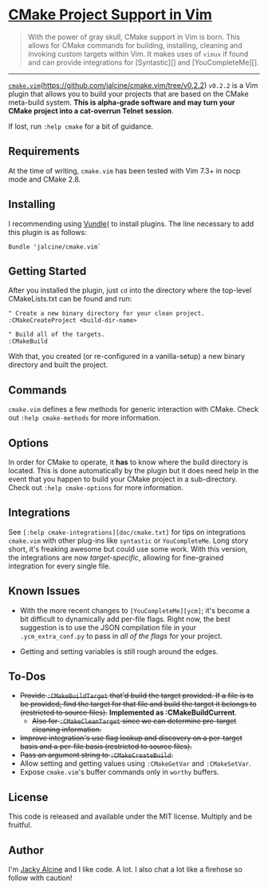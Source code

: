 # [CMake Project Support in Vim][site]

> With the power of gray skull, CMake support in Vim is born. This allows for
> CMake commands for building, installing, cleaning and invoking custom
> targets within Vim. It makes uses of `vimux` if found and can provide
> integrations for [Syntastic][] and [YouCompleteMe][].

---

[`cmake.vim`][release](https://github.com/jalcine/cmake.vim/tree/v0.2.2) `v0.2.2` is a Vim 
plugin that allows you to build your projects that are based on the CMake 
meta-build system. **This is alpha-grade software and may turn your CMake
project into a cat-overrun Telnet session**.

If lost, run `:help cmake` for a bit of guidance.

## Requirements
At the time of writing, `cmake.vim` has been tested with Vim 7.3+ in nocp mode 
and CMake 2.8.

## Installing
I recommending using [Vundle][vundle]( to install 
plugins. The line necessary to add this plugin is as follows:

```viml
Bundle 'jalcine/cmake.vim`
```

## Getting Started

After you installed the plugin, just `cd` into the directory where the
top-level CMakeLists.txt can be found and run:

```viml
" Create a new binary directory for your clean project.
:CMakeCreateProject <build-dir-name>

" Build all of the targets.
:CMakeBuild
```

With that, you created (or re-configured in a vanilla-setup) a new binary
directory and built the project.

## Commands
`cmake.vim` defines a few methods for generic interaction with CMake. Check
out `:help cmake-methods` for more information.

## Options
In order for CMake to operate, it **has** to know where the build directory is 
located. This is done automatically by the plugin but it does need help in the 
event that you happen to build your CMake project in a sub-directory. Check
out `:help cmake-options` for more information.

## Integrations

See `[:help cmake-integrations][doc/cmake.txt]` for tips on integrations `cmake.vim` with
other plug-ins like `syntastic` or `YouCompleteMe`. Long story short, it's
freaking awesome but could use some work. With this version, the integrations are now
*target-specific*, allowing for fine-grained integration for every single
file.

## Known Issues

  * With the more recent changes to `[YouCompleteMe][ycm]`; it's become a bit
    difficult to dynamically add per-file flags. Right now, the best
    suggestion is to use the JSON compilation file in your `.ycm_extra_conf.py`
    to pass in *all of the flags* for your project.

  * Getting and setting variables is still rough around the edges.

## To-Dos

  * ~~Provide `:CMakeBuildTarget` that'd build the target provided. If a file is 
    to be provided, find the target for that file and build the target it
    belongs to (restricted to source files).~~
    **Implemented as :CMakeBuildCurrent**.
    * ~~Also for `:CMakeCleanTarget` since we can determine pre-target cleaning
      information.~~
  * ~~Improve integration's use flag lookup and discovery on a per-target basis
    and a per-file basis (restricted to source files).~~
  * ~~Pass an argument string to `:CMakeCreateBuild`.~~
  * Allow setting and getting values using `:CMakeGetVar` and `:CMakeSetVar`.
  * Expose `cmake.vim`'s buffer commands only in `worthy` buffers.

## License
This code is released and available under the MIT license. Multiply and be 
fruitful.

## Author
I'm [Jacky Alcine](http://jalcine.me) and I like code. A lot. 
I also chat a lot like a firehose so follow with caution!

[vundle]: https://github.com/gmarik/Vundle.vim
[jalcine]: http://jalcine.me
[site]: http://jalcine.github.io/cmake.vim
[release]: https://github.com/jalcine/cmake.vim/tree/v0.2.2
